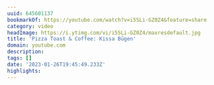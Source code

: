 ```yaml
---
uuid: 645601137
bookmarkOf: https://youtube.com/watch?v=i5SLi-GZ0Z4&feature=share
category: video
headImage: https://i.ytimg.com/vi/i5SLi-GZ0Z4/maxresdefault.jpg
title: 'Pizza Toast & Coffee: Kissa Būgen'
domain: youtube.com
description:
tags: []
date: '2023-01-26T19:45:49.233Z'
highlights:
---
```




